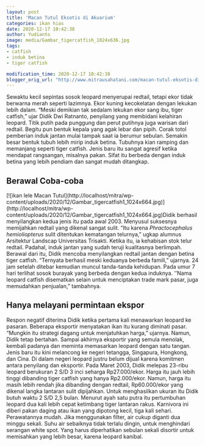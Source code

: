 ```yaml
---
layout: post
title: 'Macan Tutul Eksotis di Akuarium'
categories: ikan hias
date: 2020-12-17 10:42:38
author: Yudianto
image: media/Gambar_tigercatfish_1024x636.jpg
tags:
- catfish
- induk betina
- tiger catfish

modification_time: 2020-12-17 10:42:38
blogger_orig_url: "http://www.mitrausahatani.com/macan-tutul-eksotis-di-akuarium.html"
---
```


Sewaktu kecil sepintas sosok leopard menyerupai redtail, tetapi ekor tidak
berwarna merah seperti lazimnya. Ekor kuning kecokelatan dengan lekukan lebih
dalam. “Meski demikian tak sedalam lekukan ekor sang ibu, tiger catfish,” ujar
Didik Dwi Ratnanto, penyilang yang membidani kelahiran leopard. Titik putih
pada punggung dan perut putihnya juga warisan dari redtail. Begitu pun bentuk
kepala yang agak lebar dan pipih. Corak totol pemberian induk jantan mulai
tampak saat ia berumur sebulan. Semakin besar bentuk tubuh lebih mirip induk
betina. Tubuhnya kian ramping dan memanjang seperti tiger catfish. Jenis baru
itu sangat agresif ketika mendapat rangsangan, misalnya pakan. Sifat itu
berbeda dengan induk betina yang lebih pendiam dan sangat mudah ditangkap.

## Berawal Coba-coba

[![ikan lele Macan Tutul](http://localhost/mitra/wp-
content/uploads/2020/12/Gambar_tigercatfish1_1024x664.jpg)](http://localhost/mitra/wp-
content/uploads/2020/12/Gambar_tigercatfish1_1024x664.jpg)Didik berhasil
menyilangkan kedua jenis itu pada awal 2003. Menyusul suksesnya memijahkan
redtail yang dikenal sangat sulit. “Itu karena _Phractocephalus
hemioliopterus_ sulit ditentukan kematangan telurnya,” ugkap alumnus
Arsitektur Landscap Universitas Trisakti. Ketika itu, ia kehabisan stok telur
redtail. Padahal, induk jantan yang sudah teruji kualitasnya berlimpah.
Berawal dari itu, Didik mencoba menyilangkan redtail jantan dengan betina
tiger catfish. “Ternyata berhasil meski keduanya berbeda famili,” ujarnya. 24
jam setelah ditebar kemudian muncul tanda-tanda kehidupan. Pada umur 7 hari
terlihat sosok burayak yang berbeda dengan kedua induknya. ’’Nama leopard
catfish disematkan selain untuk menciptakan trade mark pasar, juga memudahkan
penjualan,” tambahnya.

## Hanya melayani permintaan ekspor

Respon negatif diterima Didik ketika pertama kali menawarkan leopard ke
pasaran. Beberapa eksportir menyatakan ikan itu kurang diminati pasar.
“Mungkin itu strategi dagang untuk menjatuhkan harga,” ujarnya. Namun, Didik
tetap bertahan. Sampai akhirnya eksportir yang semula menolak, kembali padanya
dan meminta memasarkan leopard dengan satu tangan. Jenis baru itu kini
melancong ke negeri tetangga, Singapura, Hongkong, dan Cina. Di dalam negeri
leopard justru belum dijual karena komitmen antara penyilang dan eksportir.
Pada Maret 2003, Didik melepas 23-ribu leopard berukuran 2 S/D 3 inci seharga
Rp27.000/ekor. Harga itu jauh lebih tinggi dibanding tiger catfish yang hanya
Rp2.000/ekor. Namun, harga itu masih lebih rendah jika dibanding dengan
redtail, Rp60.000/ekor yang dikenal langka lantaran sulit dipijahkan. Untuk
menghasilkan ukuran itu Didik butuh waktu 2 S/D 2,5 bulan. Menurut ayah satu
putra itu pertumbuhan leopard dua kali lebih cepat ketimbang tiger lantaran
rakus. Karnivora ini diberi pakan daging atau ikan yang dipotong kecil, tiga
kali sehari. Perawatannya mudah. Jika menggunakan filter, air cukup diganti
dua minggu sekali. Suhu air sebaiknya tidak terlalu dingin, untuk menghindari
serangan white spot. Yang harus diperhatikan sebulan sekali disortir untuk
memisahkan yang lebih besar, karena leopard kanibal.


